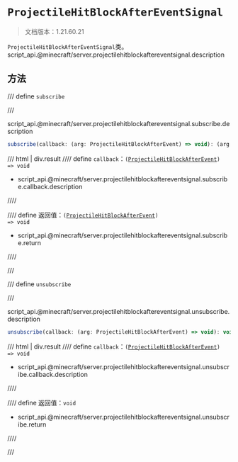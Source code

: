 # `ProjectileHitBlockAfterEventSignal`

> 文档版本：1.21.60.21

`ProjectileHitBlockAfterEventSignal`类。script_api.@minecraft/server.projectilehitblockaftereventsignal.description

## 方法

/// define
`subscribe`


///

script_api.@minecraft/server.projectilehitblockaftereventsignal.subscribe.description

```js
subscribe(callback: (arg: ProjectileHitBlockAfterEvent) => void): (arg: ProjectileHitBlockAfterEvent) => void
```

/// html | div.result
//// define
`callback`：<code>(<a href="../projectilehitblockafterevent/">ProjectileHitBlockAfterEvent</a>) =&gt; void</code>

- script_api.@minecraft/server.projectilehitblockaftereventsignal.subscribe.callback.description


////

//// define
返回值：<code>(<a href="../projectilehitblockafterevent/">ProjectileHitBlockAfterEvent</a>) =&gt; void</code>

- script_api.@minecraft/server.projectilehitblockaftereventsignal.subscribe.return


////

///


/// define
`unsubscribe`


///

script_api.@minecraft/server.projectilehitblockaftereventsignal.unsubscribe.description

```js
unsubscribe(callback: (arg: ProjectileHitBlockAfterEvent) => void): void
```

/// html | div.result
//// define
`callback`：<code>(<a href="../projectilehitblockafterevent/">ProjectileHitBlockAfterEvent</a>) =&gt; void</code>

- script_api.@minecraft/server.projectilehitblockaftereventsignal.unsubscribe.callback.description


////

//// define
返回值：`void`

- script_api.@minecraft/server.projectilehitblockaftereventsignal.unsubscribe.return


////

///

